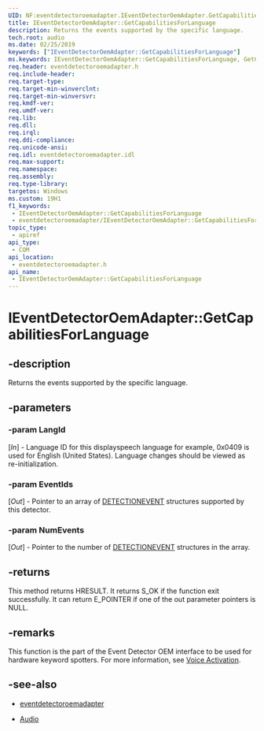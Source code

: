 ```yaml
---
UID: NF:eventdetectoroemadapter.IEventDetectorOemAdapter.GetCapabilitiesForLanguage
title: IEventDetectorOemAdapter::GetCapabilitiesForLanguage
description: Returns the events supported by the specific language.
tech.root: audio
ms.date: 02/25/2019
keywords: ["IEventDetectorOemAdapter::GetCapabilitiesForLanguage"]
ms.keywords: IEventDetectorOemAdapter::GetCapabilitiesForLanguage, GetCapabilitiesForLanguage, IEventDetectorOemAdapter.GetCapabilitiesForLanguage, IEventDetectorOemAdapter::GetCapabilitiesForLanguage, IEventDetectorOemAdapter.GetCapabilitiesForLanguage
req.header: eventdetectoroemadapter.h
req.include-header: 
req.target-type: 
req.target-min-winverclnt: 
req.target-min-winversvr: 
req.kmdf-ver: 
req.umdf-ver: 
req.lib: 
req.dll: 
req.irql: 
req.ddi-compliance: 
req.unicode-ansi: 
req.idl: eventdetectoroemadapter.idl
req.max-support: 
req.namespace: 
req.assembly: 
req.type-library: 
targetos: Windows
ms.custom: 19H1
f1_keywords:
 - IEventDetectorOemAdapter::GetCapabilitiesForLanguage
 - eventdetectoroemadapter/IEventDetectorOemAdapter::GetCapabilitiesForLanguage
topic_type:
 - apiref
api_type:
 - COM
api_location:
 - eventdetectoroemadapter.h
api_name:
 - IEventDetectorOemAdapter::GetCapabilitiesForLanguage
---
```


# IEventDetectorOemAdapter::GetCapabilitiesForLanguage


## -description

Returns the events supported by the specific language.

## -parameters

### -param LangId

\[*In*\] - Language ID for this displayspeech language for example, 0x0409 is used for English (United States). Language changes should be viewed as re-initialization.

### -param EventIds

\[*Out*\] - Pointer to an array of [DETECTIONEVENT](ns-eventdetectoroemadapter-detectionevent.md) structures supported by this detector.

### -param NumEvents

\[*Out*\] - Pointer to the number of [DETECTIONEVENT](ns-eventdetectoroemadapter-detectionevent.md) structures in the array.

## -returns

This method returns HRESULT. It returns S_OK if the function exit successfully. It can return E_POINTER if one of the out parameter pointers is NULL.

## -remarks

This function is the part of the Event Detector OEM interface to be used for hardware keyword spotters. For more information, see [Voice Activation](/windows-hardware/drivers/audio/voice-activation).

## -see-also

- [eventdetectoroemadapter](../eventdetectoroemadapter/index.md)

- [Audio](../_audio/index.md)

